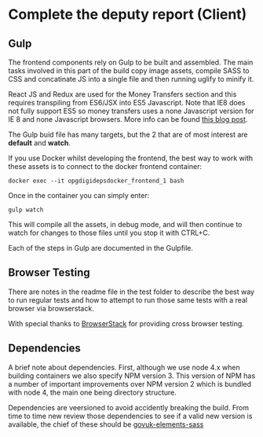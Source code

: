 # Complete the deputy report (Client)

## Gulp
The frontend components rely on Gulp to be built and assembled. The main tasks involved in this part of the build copy image assets, compile SASS to CSS and concatinate JS into a single file and then running uglify to minify it.

React JS and Redux are used for the Money Transfers section and this requires transpiling from ES6/JSX into ES5 Javascript. Note that IE8 does not fully support ES5 so money transfers uses a none Javascript version for IE 8 and none Javascript browsers.  More info can be found [this blog post](https://www.scropt.com/2016/03/16/writing-money-transfers-in-react-part-1/).

The Gulp buid file has many targets, but the 2 that are of most interest are **default** and **watch**.

If you use Docker whilst developing the frontend, the best way to work with these assets is to connect to the docker frontend container:

    docker exec --it opgdigidepsdocker_frontend_1 bash

Once in the container you can simply enter:

    gulp watch

This will compile all the assets, in debug mode, and will then continue to watch for changes to those files until you stop it with CTRL+C.

Each of the steps in Gulp are documented in the Gulpfile.

## Browser Testing

There are notes in the readme file in the test folder to describe the best way to run regular tests and how to attempt to run those same tests with a real browser via browserstack.

With special thanks to [BrowserStack](https://www.browserstack.com) for providing cross browser testing.


## Dependencies

A brief note about dependencies. First, although we use node 4.x when building containers we also specify NPM version 3. This version of NPM has a number of important improvements over NPM version 2 which is bundled with node 4, the main one being directory structure.

Dependencies are veersioned to avoid accidently breaking the build. From time to time new review those dependencies to see if a valid new version is available, the chief of these should be [govuk-elements-sass](https://www.npmjs.com/package/govuk-elements-sass)
